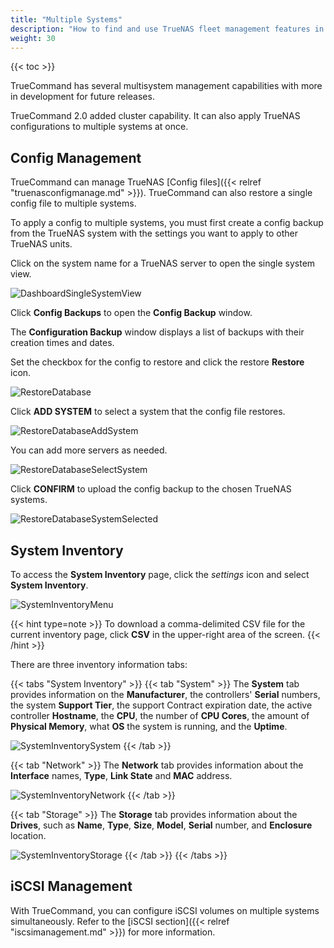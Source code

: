 ```yaml
---
title: "Multiple Systems"
description: "How to find and use TrueNAS fleet management features in TrueCommand."
weight: 30
---
```


{{< toc >}}

TrueCommand has several multisystem management capabilities with more in development for future releases.

TrueCommand 2.0 added cluster capability. It can also apply TrueNAS configurations to multiple systems at once.

## Config Management

TrueCommand can manage TrueNAS [Config files]({{< relref "truenasconfigmanage.md" >}}).
TrueCommand can also restore a single config file to multiple systems.

To apply a config to multiple systems, you must first create a config backup from the TrueNAS system with the settings you want to apply to other TrueNAS units.

Click on the system name for a TrueNAS server to open the single system view.

![DashboardSingleSystemView](/images/TrueCommand/2.0/DashboardSingleSystemView.png "Dashboard Single System View")

Click **Config Backups** to open the **Config Backup** window.

The **Configuration Backup** window displays a list of backups with their creation times and dates.

Set the checkbox for the config to restore and click the <mat-icon role="img" class="mat-icon notranslate material-icons mat-icon-no-color" aria-hidden="true">restore</mat-icon> **Restore** icon.

![RestoreDatabase](/images/TrueCommand/2.0/RestoreDatabase.png "RestoreDatabase")

Click **ADD SYSTEM** to select a system that the config file restores.

![RestoreDatabaseAddSystem](/images/TrueCommand/2.0/RestoreDatabaseAddSystem.png "RestoreDatabaseAddSystem")

You can add more servers as needed.

![RestoreDatabaseSelectSystem](/images/TrueCommand/2.0/RestoreDatabaseSelectSystem.png "RestoreDatabaseSelectSystem")

Click **CONFIRM** to upload the config backup to the chosen TrueNAS systems.

![RestoreDatabaseSystemSelected](/images/TrueCommand/2.0/RestoreDatabaseSystemSelected.png "RestoreDatabaseSystemSelected")

## System Inventory

To access the **System Inventory** page, click the <i class="material-icons" aria-hidden="true" title="Settings">settings</i> icon and select **System Inventory**.

![SystemInventoryMenu](/images/TrueCommand/2.1/SystemInventoryMenu.png "Access the System Inventory Page")

{{< hint type=note >}}
To download a comma-delimited <file>CSV</file> file for the current inventory page, click **CSV** in the upper-right area of the screen.
{{< /hint >}}

There are three inventory information tabs:

{{< tabs "System Inventory" >}}
{{< tab "System" >}}
The **System** tab provides information on the **Manufacturer**, the controllers' **Serial** numbers, the system **Support Tier**, the support Contract expiration date, the active controller **Hostname**, the **CPU**, the number of **CPU Cores**, the amount of **Physical Memory**, what **OS** the system is running, and the **Uptime**.

![SystemInventorySystem](/images/TrueCommand/2.0/SystemInventorySystem.png "System Information")
{{< /tab >}}

{{< tab "Network" >}}
The **Network** tab provides information about the **Interface** names, **Type**, **Link State** and **MAC** address.

![SystemInventoryNetwork](/images/TrueCommand/2.0/SystemInventoryNetwork.png "System Network Information")
{{< /tab >}}

{{< tab "Storage" >}}
The **Storage** tab provides information about the **Drives**, such as **Name**, **Type**, **Size**, **Model**, **Serial** number, and **Enclosure** location.

![SystemInventoryStorage](/images/TrueCommand/2.0/SystemInventoryStorage.png "System Storage Information")
{{< /tab >}}
{{< /tabs >}}

## iSCSI Management

With TrueCommand, you can configure iSCSI volumes on multiple systems simultaneously.
Refer to the [iSCSI section]({{< relref "iscsimanagement.md" >}}) for more information.
